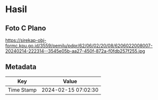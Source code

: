 # Hasil

## Foto C Plano

https://sirekap-obj-formc.kpu.go.id/3559/pemilu/pdpr/62/06/02/20/08/6206022008007-20240214-222314--3545e05b-aa27-450f-872a-f0fdb257f255.jpg


## Metadata

| Key        | Value               |
| ---------- | ------------------- |
| Time Stamp | 2024-02-15 07:02:30 |




